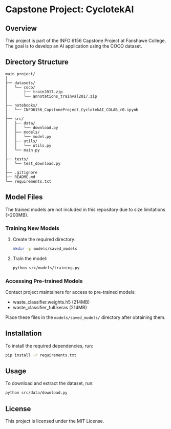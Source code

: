 # Capstone Project: CyclotekAI

## Overview
This project is part of the INFO 6156 Capstone Project at Fanshawe College. The goal is to develop an AI application using the COCO dataset.

## Directory Structure
```
main_project/
│
├── datasets/
│   └── coco/
│       ├── train2017.zip
│       └── annotations_trainval2017.zip
│
├── notebooks/
│   └── INFO6156_CapstoneProject_CyclotekAI_COLAB_r0.ipynb
│
├── src/
│   ├── data/
│   │   └── download.py
│   ├── models/
│   │   └── model.py
│   ├── utils/
│   │   └── utils.py
│   └── main.py
│
├── tests/
│   └── test_download.py
│
├── .gitignore
├── README.md
└── requirements.txt
```
## Model Files
The trained models are not included in this repository due to size limitations (>200MB). 

### Training New Models
1. Create the required directory:
   ```bash
   mkdir -p models/saved_models
   ```

2. Train the model:
   ```bash
   python src/models/training.py
   ```

### Accessing Pre-trained Models
Contact project maintainers for access to pre-trained models:
- waste_classifier.weights.h5 (214MB)
- waste_classifier_full.keras (214MB)

Place these files in the `models/saved_models/` directory after obtaining them.

## Installation
To install the required dependencies, run:
```sh
pip install -r requirements.txt
```

## Usage
To download and extract the dataset, run:
```sh
python src/data/download.py
```

## License
This project is licensed under the MIT License.

